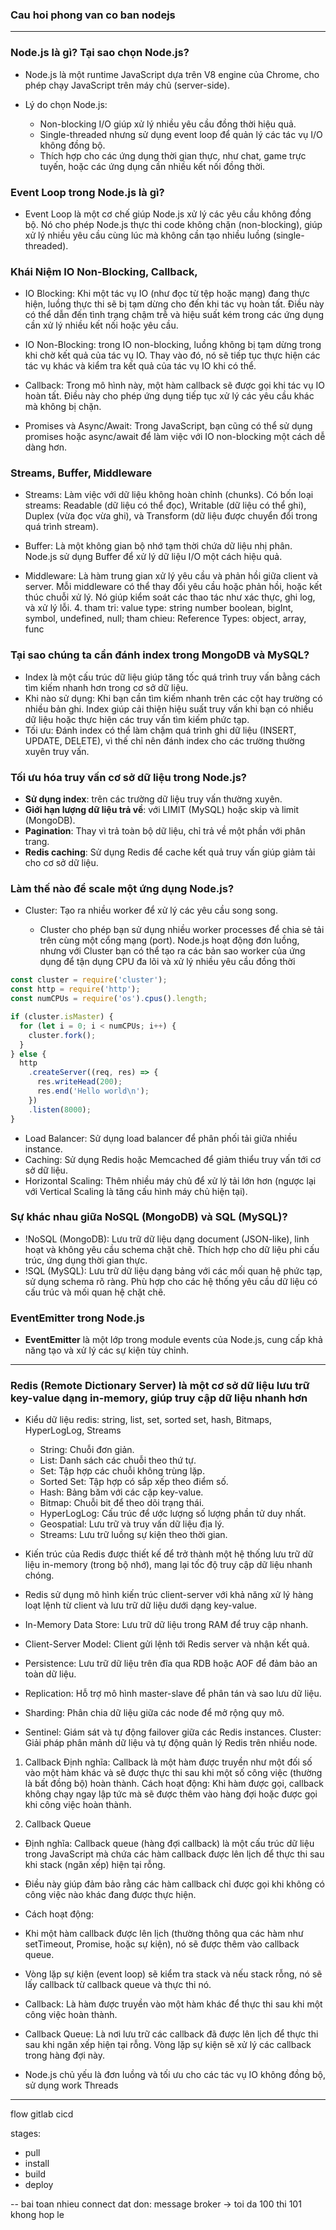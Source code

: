 ### Cau hoi phong van co ban nodejs

---

### Node.js là gì? Tại sao chọn Node.js?

- Node.js là một runtime JavaScript dựa trên V8 engine của Chrome, cho phép chạy JavaScript trên máy chủ (server-side).
- Lý do chọn Node.js:

  - Non-blocking I/O giúp xử lý nhiều yêu cầu đồng thời hiệu quả.
  - Single-threaded nhưng sử dụng event loop để quản lý các tác vụ I/O không đồng bộ.
  - Thích hợp cho các ứng dụng thời gian thực, như chat, game trực tuyến, hoặc các ứng dụng cần nhiều kết nối đồng thời.

### Event Loop trong Node.js là gì?

- Event Loop là một cơ chế giúp Node.js xử lý các yêu cầu không đồng bộ. Nó cho phép Node.js thực thi code không chặn (non-blocking), giúp xử lý nhiều yêu cầu cùng lúc mà không cần tạo nhiều luồng (single-threaded).

### Khái Niệm IO Non-Blocking, Callback,

- IO Blocking: Khi một tác vụ IO (như đọc từ tệp hoặc mạng) đang thực hiện, luồng thực thi sẽ bị tạm dừng cho đến khi tác vụ hoàn tất. Điều này có thể dẫn đến tình trạng chậm trễ và hiệu suất kém trong các ứng dụng cần xử lý nhiều kết nối hoặc yêu cầu.

- IO Non-Blocking: trong IO non-blocking, luồng không bị tạm dừng trong khi chờ kết quả của tác vụ IO. Thay vào đó, nó sẽ tiếp tục thực hiện các tác vụ khác và kiểm tra kết quả của tác vụ IO khi có thể.

- Callback: Trong mô hình này, một hàm callback sẽ được gọi khi tác vụ IO hoàn tất. Điều này cho phép ứng dụng tiếp tục xử lý các yêu cầu khác mà không bị chặn.

- Promises và Async/Await: Trong JavaScript, bạn cũng có thể sử dụng promises hoặc async/await để làm việc với IO non-blocking một cách dễ dàng hơn.

### Streams, Buffer, Middleware

- Streams: Làm việc với dữ liệu không hoàn chỉnh (chunks). Có bốn loại streams: Readable (dữ liệu có thể đọc), Writable (dữ liệu có thể ghi), Duplex (vừa đọc vừa ghi), và Transform (dữ liệu được chuyển đổi trong quá trình stream).

- Buffer: Là một không gian bộ nhớ tạm thời chứa dữ liệu nhị phân. Node.js sử dụng Buffer để xử lý dữ liệu I/O một cách hiệu quả.

- Middleware: Là hàm trung gian xử lý yêu cầu và phản hồi giữa client và server. Mỗi middleware có thể thay đổi yêu cầu hoặc phản hồi, hoặc kết thúc chuỗi xử lý. Nó giúp kiểm soát các thao tác như xác thực, ghi log, và xử lý lỗi. 4. tham tri: value type: string number boolean, bigInt, symbol, undefined, null; tham chieu: Reference Types: object, array, func

### Tại sao chúng ta cần đánh index trong MongoDB và MySQL?

- Index là một cấu trúc dữ liệu giúp tăng tốc quá trình truy vấn bằng cách tìm kiếm nhanh hơn trong cơ sở dữ liệu.
- Khi nào sử dụng: Khi bạn cần tìm kiếm nhanh trên các cột hay trường có nhiều bản ghi. Index giúp cải thiện hiệu suất truy vấn khi bạn có nhiều dữ liệu hoặc thực hiện các truy vấn tìm kiếm phức tạp.
- Tối ưu: Đánh index có thể làm chậm quá trình ghi dữ liệu (INSERT, UPDATE, DELETE), vì thế chỉ nên đánh index cho các trường thường xuyên truy vấn.

### Tối ưu hóa truy vấn cơ sở dữ liệu trong Node.js?

- **Sử dụng index**: trên các trường dữ liệu truy vấn thường xuyên.
- **Giới hạn lượng dữ liệu trả về**: với LIMIT (MySQL) hoặc skip và limit (MongoDB).
- **Pagination**: Thay vì trả toàn bộ dữ liệu, chỉ trả về một phần với phân trang.
- **Redis caching**: Sử dụng Redis để cache kết quả truy vấn giúp giảm tải cho cơ sở dữ liệu.

### Làm thế nào để scale một ứng dụng Node.js?

- Cluster: Tạo ra nhiều worker để xử lý các yêu cầu song song.

  - Cluster cho phép bạn sử dụng nhiều worker processes để chia sẻ tải trên cùng một cổng mạng (port). Node.js hoạt động đơn luồng, nhưng với Cluster bạn có thể tạo ra các bản sao worker của ứng dụng để tận dụng CPU đa lõi và xử lý nhiều yêu cầu đồng thời

```javascript
const cluster = require('cluster');
const http = require('http');
const numCPUs = require('os').cpus().length;

if (cluster.isMaster) {
  for (let i = 0; i < numCPUs; i++) {
    cluster.fork();
  }
} else {
  http
    .createServer((req, res) => {
      res.writeHead(200);
      res.end('Hello world\n');
    })
    .listen(8000);
}
```

- Load Balancer: Sử dụng load balancer để phân phối tải giữa nhiều instance.
- Caching: Sử dụng Redis hoặc Memcached để giảm thiểu truy vấn tới cơ sở dữ liệu.
- Horizontal Scaling: Thêm nhiều máy chủ để xử lý tải lớn hơn (ngược lại với Vertical Scaling là tăng cấu hình máy chủ hiện tại).

### Sự khác nhau giữa NoSQL (MongoDB) và SQL (MySQL)?

- !NoSQL (MongoDB): Lưu trữ dữ liệu dạng document (JSON-like), linh hoạt và không yêu cầu schema chặt chẽ. Thích hợp cho dữ liệu phi cấu trúc, ứng dụng thời gian thực.
- !SQL (MySQL): Lưu trữ dữ liệu dạng bảng với các mối quan hệ phức tạp, sử dụng schema rõ ràng. Phù hợp cho các hệ thống yêu cầu dữ liệu có cấu trúc và mối quan hệ chặt chẽ.

### EventEmitter trong Node.js

- **EventEmitter** là một lớp trong module events của Node.js, cung cấp khả năng tạo và xử lý các sự kiện tùy chỉnh.

---

### Redis (Remote Dictionary Server) là một cơ sở dữ liệu lưu trữ key-value dạng in-memory, giúp truy cập dữ liệu nhanh hơn

- Kiểu dữ liệu redis: string, list, set, sorted set, hash, Bitmaps, HyperLogLog, Streams

  - String: Chuỗi đơn giản.
  - List: Danh sách các chuỗi theo thứ tự.
  - Set: Tập hợp các chuỗi không trùng lặp.
  - Sorted Set: Tập hợp có sắp xếp theo điểm số.
  - Hash: Bảng băm với các cặp key-value.
  - Bitmap: Chuỗi bit để theo dõi trạng thái.
  - HyperLogLog: Cấu trúc để ước lượng số lượng phần tử duy nhất.
  - Geospatial: Lưu trữ và truy vấn dữ liệu địa lý.
  - Streams: Lưu trữ luồng sự kiện theo thời gian.

- Kiến trúc của Redis được thiết kế để trở thành một hệ thống lưu trữ dữ liệu in-memory (trong bộ nhớ), mang lại tốc độ truy cập dữ liệu nhanh chóng.
- Redis sử dụng mô hình kiến trúc client-server với khả năng xử lý hàng loạt lệnh từ client và lưu trữ dữ liệu dưới dạng key-value.
- In-Memory Data Store: Lưu trữ dữ liệu trong RAM để truy cập nhanh.
- Client-Server Model: Client gửi lệnh tới Redis server và nhận kết quả.
- Persistence: Lưu trữ dữ liệu trên đĩa qua RDB hoặc AOF để đảm bảo an toàn dữ liệu.
- Replication: Hỗ trợ mô hình master-slave để phân tán và sao lưu dữ liệu.
- Sharding: Phân chia dữ liệu giữa các node để mở rộng quy mô.
- Sentinel: Giám sát và tự động failover giữa các Redis instances.
  Cluster: Giải pháp phân mảnh dữ liệu và tự động quản lý Redis trên nhiều node.

1. Callback
   Định nghĩa: Callback là một hàm được truyền như một đối số vào một hàm khác và sẽ được thực thi sau khi một số công việc (thường là bất đồng bộ) hoàn thành.
   Cách hoạt động: Khi hàm được gọi, callback không chạy ngay lập tức mà sẽ được thêm vào hàng đợi hoặc được gọi khi công việc hoàn thành.

2. Callback Queue

- Định nghĩa: Callback queue (hàng đợi callback) là một cấu trúc dữ liệu trong JavaScript mà chứa các hàm callback được lên lịch để thực thi sau khi stack (ngăn xếp) hiện tại rỗng.
- Điều này giúp đảm bảo rằng các hàm callback chỉ được gọi khi không có công việc nào khác đang được thực hiện.
- Cách hoạt động:
- Khi một hàm callback được lên lịch (thường thông qua các hàm như setTimeout, Promise, hoặc sự kiện), nó sẽ được thêm vào callback queue.
- Vòng lặp sự kiện (event loop) sẽ kiểm tra stack và nếu stack rỗng, nó sẽ lấy callback từ callback queue và thực thi nó.

- Callback: Là hàm được truyền vào một hàm khác để thực thi sau khi một công việc hoàn thành.
- Callback Queue: Là nơi lưu trữ các callback đã được lên lịch để thực thi sau khi ngăn xếp hiện tại rỗng. Vòng lặp sự kiện sẽ xử lý các callback trong hàng đợi này.

- Node.js chủ yếu là đơn luồng và tối ưu cho các tác vụ IO không đồng bộ, sử dụng work Threads

---

flow gitlab cicd

stages:

- pull
- install
- build
- deploy

-- bai toan nhieu connect dat don: message broker
-> toi da 100 thi 101 khong hop le

```

```
